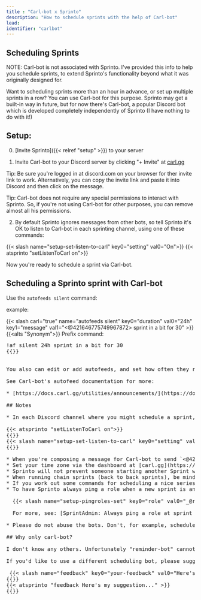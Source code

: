 ```yaml
---
title : "Carl-bot x Sprinto"
description: "How to schedule sprints with the help of Carl-bot"
lead: 
identifier: "carlbot"
---
```


## Scheduling Sprints

NOTE: Carl-bot is not associated with Sprinto. I've provided this info to help you schedule sprints, to extend Sprinto's functionality beyond what it was originally designed for.

Want to scheduling sprints more than an hour in advance, or set up multiple sprints in a row? You can use Carl-bot for this purpose. Sprinto may get a built-in way in future, but for now there's Carl-bot, a popular Discord bot which is developed completely independently of Sprinto (I have nothing to do with it!)

## Setup:

0. [Invite Sprinto]({{< relref "setup" >}}) to your server

1. Invite Carl-bot to your Discord server by clicking "+ Invite" at [carl.gg](https://carl.gg/)

  Tip: Be sure you're logged in at discord.com on your browser for ther invite link to work. Alternatively, you can copy the invite link and paste it into Discord and then click on the message.

  Tip: Carl-bot does not require any special permissions to interact with Sprinto. So, if you're not using Carl-bot for other purposes, you can remove almost all his permissions.

2. By default Sprinto ignores messages from other bots, so tell Sprinto it's OK to listen to Carl-bot in each sprinting channel, using one of these commands:

{{< slash name="setup-set-listen-to-carl" key0="setting" val0="On">}} 
{{< atsprinto "setListenToCarl on">}} 

Now you're ready to schedule a sprint via Carl-bot.

## Scheduling a Sprinto sprint with Carl-bot

Use the `autofeeds silent` command:

example:

{{< slash carl="true" name="autofeeds silent" key0="duration" val0="24h" key1="message" val1="<@421646775749967872> sprint in a bit for 30" >}}
{{<alts "Synonym">}}
Prefix command:

<pre>!af silent 24h sprint in a bit for 30
{{</alts>}}


You also can edit or add autofeeds, and set how often they recur, in the Carl-bot dashboard: [carl.gg](https://carl.gg/). 

See Carl-bot's autofeed documentation for more: 

* [https://docs.carl.gg/utilities/announcements/](https://docs.carl.gg/utilities/announcements/)

## Notes

* In each Discord channel where you might schedule a sprint, be sure to use:

{{< atsprinto "setListenToCarl on">}} 
{{<alts Synonym>}}
{{< slash name="setup-set-listen-to-carl" key0="setting" val0="On">}}
{{</alts>}}
 
* When you're composing a message for Carl-bot to send `<@421646775749967872>` becomes `@Sprinto`. Writing it in long form with Sprinto's ID like this is more reliable than just typing `@Sprinto`
* Set your time zone via the dashboard at [carl.gg](https://carl.gg/) 
* Sprinto will not prevent someone starting another Sprint which conflicts with Carl-scheduled sprints.
* When running chain sprints (back to back sprints), be mindful of the "end time" to finish up Sprint. You can set this manually to make it more predictable. (And you might want to give another minute between sprints to be sure they don't overlap). For example, this sprint gives 5 minutes for word counts: `sprint in 2 for 15 endtime 5`
* If you work out some commands for scheduling a nice series sprints, feel free to share it on the Sprinto discord server. I would like to add more examples or tips to this doc. 
* To have Sprinto always ping a role when a new sprint is announced. Use:
 
  {{< slash name="setup-pingroles-set" key0="role" val0="_@role_">}} 

  For more, see: [SprintAdmin: Always ping a role at sprint start]({{< relref "faq#always-ping-a-role-at-sprint-start" >}})
   
* Please do not abuse the bots. Don't, for example, schedule very large numbers of sprints that you don't intend for anyone to join. Abuse may lead to your account and/or your Discord server being barred from using Sprinto.

## Why only carl-bot?

I don't know any others. Unfortunately "reminder-bot" cannot be used (because Sprinto can't see its webhook-style reminder messages).

If you'd like to use a different scheduling bot, please suggest it on the Sprinto Discord or with the feedback command:

 {{< slash name="feedback" key0="your-feedback" val0="Here's my suggestion for another bot for Sprinto to listen to...">}}
{{<alts Synonym>}}
{{< atsprinto "feedback Here's my suggestion..." >}}
{{</alts>}}


